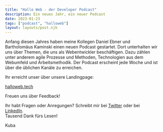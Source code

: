 ```yaml
---
title: "Hallo Web - der Developer Podcast"
description: Ein neues Jahr, ein neuer Podcast
date: 2023-01-23
tags: ["podcast", "halloweb"]
layout: layouts/post.njk
---
```


Anfang diesen Jahres haben meine Kollegen Daniel Ebner und Bartholomäus Kaminski einen neuen Podcast gestartet. Dort unterhalten wir uns über Themen, die uns als Webentwickler beschäftigen. Dazu zählen unter anderem agile Prozesse und Methoden, Technologien aus dem Webumfeld und Arbeitsmethodik. Der Podcast erscheint jede Woche und ist über die üblichen Kanäle zu erreichen.

Ihr erreicht unser über unsere Landingpage:

[halloweb.tech](https://halloweb.tech)

<!-- endOfPreview -->

Freuen uns über Feedback!

Ihr habt Fragen oder Anregungen? Schreibt mir bei [Twitter](https://twitter.com/der_kuba) oder bei [LinkedIn](https://www.linkedin.com/in/jacob-pawlik-08a40015b/).
\
Tausend Dank fürs Lesen!

Kuba
